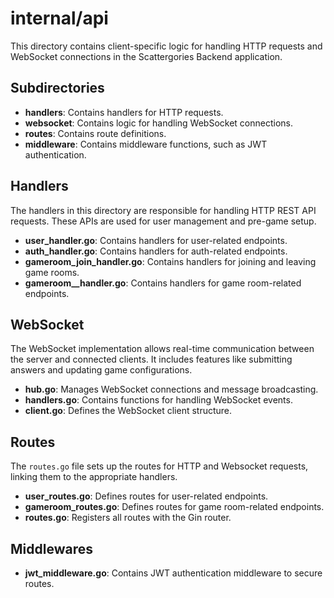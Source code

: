 # internal/api

This directory contains client-specific logic for handling HTTP requests and WebSocket connections in the Scattergories Backend application.

## Subdirectories

- **handlers**: Contains handlers for HTTP requests.
- **websocket**: Contains logic for handling WebSocket connections.
- **routes**: Contains route definitions.
- **middleware**: Contains middleware functions, such as JWT authentication.

## Handlers

The handlers in this directory are responsible for handling HTTP REST API requests. These APIs are used for user management and pre-game setup.

- **user_handler.go**: Contains handlers for user-related endpoints.
- **auth_handler.go**: Contains handlers for auth-related endpoints.
- **gameroom_join_handler.go**: Contains handlers for joining and leaving game rooms.
- **gameroom__handler.go**: Contains handlers for game room-related endpoints.

## WebSocket

The WebSocket implementation allows real-time communication between the server and connected clients. It includes features like submitting answers and updating game configurations.

- **hub.go**: Manages WebSocket connections and message broadcasting.
- **handlers.go**: Contains functions for handling WebSocket events.
- **client.go**: Defines the WebSocket client structure.

## Routes

The `routes.go` file sets up the routes for HTTP and Websocket requests, linking them to the appropriate handlers.

- **user_routes.go**: Defines routes for user-related endpoints.
- **gameroom_routes.go**: Defines routes for game room-related endpoints.
- **routes.go**: Registers all routes with the Gin router.

## Middlewares

- **jwt_middleware.go**: Contains JWT authentication middleware to secure routes.